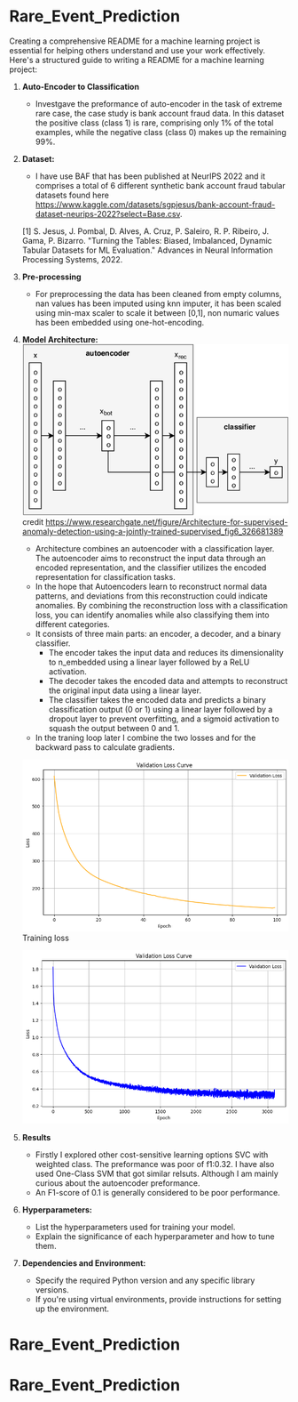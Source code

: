 # Rare_Event_Prediction
Creating a comprehensive README for a machine learning project is essential for helping others understand and use your work effectively. Here's a structured guide to writing a README for a machine learning project:

1. **Auto-Encoder to Classification**
   - Investgave the preformance of auto-encoder in the task of  extreme rare case, the case study is bank account fraud data. In this dataset the positive class (class 1) is rare, comprising only 1% of the total examples, while the negative class (class 0) makes up the remaining 99%. 

2. **Dataset:**
   - I have use BAF that has been published at NeurIPS 2022 and it comprises a total of 6 different synthetic bank account fraud tabular datasets found here https://www.kaggle.com/datasets/sgpjesus/bank-account-fraud-dataset-neurips-2022?select=Base.csv.

   [1] S. Jesus, J. Pombal, D. Alves, A. Cruz, P. Saleiro, R. P. Ribeiro, J. Gama, P. Bizarro. "Turning the Tables: Biased, Imbalanced, Dynamic Tabular Datasets for ML Evaluation." Advances in Neural Information Processing Systems, 2022.
  

3. **Pre-processing**
   - For preprocessing the data has been cleaned from empty columns, nan values has been imputed using knn imputer, it has been scaled using min-max scaler to scale it between [0,1], non numaric values has been embedded using one-hot-encoding.

6. **Model Architecture:**
   ![Image Alt Text](image/architecture.png)
   credit https://www.researchgate.net/figure/Architecture-for-supervised-anomaly-detection-using-a-jointly-trained-supervised_fig6_326681389
   - Architecture combines an autoencoder with a classification layer. The autoencoder aims to reconstruct the input data through an encoded representation, and the classifier utilizes the encoded representation for classification tasks.
   - In the hope that Autoencoders  learn to reconstruct normal data patterns, and deviations from this reconstruction could indicate anomalies. By combining the reconstruction loss with a classification loss, you can identify anomalies while also classifying them into different categories.
   - It consists of three main parts: an encoder, a decoder, and a binary classifier.
        - The encoder takes the input data and reduces its dimensionality to n_embedded using a linear layer followed by a ReLU activation.
        - The decoder takes the encoded data and attempts to reconstruct the original input data using a linear layer.
        - The classifier takes the encoded data and predicts a binary classification output (0 or 1) using a linear layer followed by a dropout layer to prevent overfitting, and a sigmoid activation to squash the output between 0 and 1.
    - In the traning loop later I combine the two losses and for the backward pass to calculate gradients.
    
    ![Image Alt Text](image/train_loss.png)   
      Training loss

   ![Image Alt Text](image/val_loss.png) 
   
7. **Results**
   - Firstly I explored other cost-sensitive learning options SVC with weighted class. The preformance was poor of f1:0.32. I have also used One-Class SVM that got similar relsuts. Although I am mainly curious about the autoencoder preformance.
   - An F1-score of 0.1 is generally considered to be poor performance.


9. **Hyperparameters:**
   - List the hyperparameters used for training your model.
   - Explain the significance of each hyperparameter and how to tune them.

10. **Dependencies and Environment:**
    - Specify the required Python version and any specific library versions.
    - If you're using virtual environments, provide instructions for setting up the environment.
# Rare_Event_Prediction
# Rare_Event_Prediction
